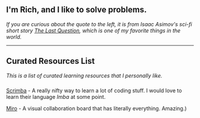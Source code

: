 ## I'm Rich, and I like to solve problems.

*If you are curious about the quote to the left, it is from Isaac Asimov's sci-fi short story [The Last Question](https://www.physics.princeton.edu/ph115/LQ.pdf), which is one of my favorite things in the world.*

---
## Curated Resources List
*This is a list of curated learning resources that I personally like.*
### 

[Scrimba](https://www.scrimba.com) -  A really nifty way to learn a lot of coding stuff. I would love to learn their language *Imba* at some point.

[Miro](https://www.miro.com) - A visual collaboration board that has literally everything. Amazing.)
